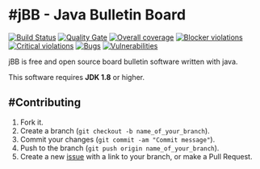 #jBB - Java Bulletin Board
=================================
[![Build Status](http://vps289371.ovh.net:8000/buildStatus/icon?job=jBB-build-feature_board-manage-e2e-tests_0.8.0_20170517)](http://vps289371.ovh.net:8000/job/jBB-build-feature_board-manage-e2e-tests_0.8.0_20170517/) 
[![Quality Gate](http://vps289371.ovh.net:9000/api/badges/gate?key=org.jbb:jbb-parent:0.8.0-board-manage-e2e-tests-SNAPSHOT)](http://vps289371.ovh.net:9000/dashboard?id=org.jbb%3Ajbb-parent%3A0.8.0-board-manage-e2e-tests-SNAPSHOT)
[![Overall coverage](http://vps289371.ovh.net:9000/api/badges/measure?key=org.jbb:jbb-parent:0.8.0-board-manage-e2e-tests-SNAPSHOT&metric=coverage&blinking=true)](http://vps289371.ovh.net:9000/dashboard?id=org.jbb%3Ajbb-parent%3A0.8.0-board-manage-e2e-tests-SNAPSHOT) 
[![Blocker violations](http://vps289371.ovh.net:9000/api/badges/measure?key=org.jbb:jbb-parent:0.8.0-board-manage-e2e-tests-SNAPSHOT&metric=blocker_violations&blinking=true)](http://vps289371.ovh.net:9000/dashboard?id=org.jbb%3Ajbb-parent%3A0.8.0-board-manage-e2e-tests-SNAPSHOT) 
[![Critical violations](http://vps289371.ovh.net:9000/api/badges/measure?key=org.jbb:jbb-parent:0.8.0-board-manage-e2e-tests-SNAPSHOT&metric=critical_violations&blinking=true)](http://vps289371.ovh.net:9000/dashboard?id=org.jbb%3Ajbb-parent%3A0.8.0-board-manage-e2e-tests-SNAPSHOT) 
[![Bugs](http://vps289371.ovh.net:9000/api/badges/measure?key=org.jbb:jbb-parent:0.8.0-board-manage-e2e-tests-SNAPSHOT&metric=bugs&blinking=true)](http://vps289371.ovh.net:9000/dashboard?id=org.jbb%3Ajbb-parent%3A0.8.0-board-manage-e2e-tests-SNAPSHOT) 
[![Vulnerabilities](http://vps289371.ovh.net:9000/api/badges/measure?key=org.jbb:jbb-parent:0.8.0-board-manage-e2e-tests-SNAPSHOT&metric=vulnerabilities&blinking=true)](http://vps289371.ovh.net:9000/dashboard?id=org.jbb%3Ajbb-parent%3A0.8.0-board-manage-e2e-tests-SNAPSHOT)


jBB is free and open source board bulletin software written with java.


This software requires **JDK 1.8** or higher.

#Contributing
------------

1. Fork it.
2. Create a branch (`git checkout -b name_of_your_branch`).
3. Commit your changes (`git commit -am "Commit message"`).
4. Push to the branch (`git push origin name_of_your_branch`).
5. Create a new [issue](https://github.com/jbb-project/jbb/issues/new) with a link to your branch, or make a Pull Request.
